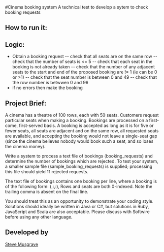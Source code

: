 #Cinema booking system
A technical test to develop a sytem to check booking requests

## How to run it:

## Logic:
- Obtain a booking request
-- check that all seats are on the same row
-- check that the number of seats is <= 5
-- check that each seat in the booking is not already taken
-- check that the number of any adjacent seats to the start and end of the proposed booking are != 1 (ie can be 0 or >1)
-- check that the seat number is between 0 and 49
-- check that the row number is betwwen 0 and 99
- if no errors then make the booking

## Project Brief:
A cinema has a theatre of 100 rows, each with 50 seats. Customers request particular seats when making a booking.
Bookings are processed on a first-come, first-served basis. A booking is accepted as long as it is for five or fewer
seats, all seats are adjacent and on the same row, all requested seats are available, and accepting the booking would
not leave a single-seat gap (since the cinema believes nobody would book such a seat, and so loses the cinema money).

Write a system to process a text file of bookings (booking_requests) and determine the number of bookings which are
rejected. To test your system, a smaller sample file (sample_booking_requests) is supplied; processing this file should
yield 11 rejected requests.

The text file of bookings contains one booking per line, where a booking is of the following form:
  (<id>,<index of first seat row>:<index of first seat within row>,<index of last seat row>:<index of last seat within row>),
Rows and seats are both 0-indexed. Note the trailing comma is absent on the final line.

You should treat this as an opportunity to demonstrate your coding style. Solutions should ideally be written in Java
or C#, but solutions in Ruby, JavaScript and Scala are also acceptable. Please discuss with Softwire before using any
other language.

## Developed by

[Steve Musgrave]

[Steve Musgrave]:https://github.com/StephanMusgrave


